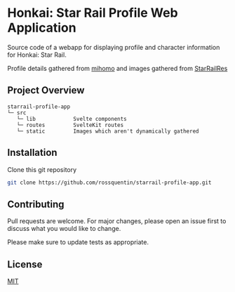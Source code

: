 # Honkai: Star Rail Profile Web Application

Source code of a webapp for displaying profile and character information for Honkai: Star Rail. 

Profile details gathered from [mihomo](https://api.mihomo.me/sr_info_parsed/) and images gathered from [StarRailRes](https://github.com/Mar-7th/StarRailRes)

## Project Overview

```
starrail-profile-app
└─ src 
   └─ lib            Svelte components
   └─ routes         SvelteKit routes
   └─ static         Images which aren't dynamically gathered
```

## Installation

Clone this git repository

```bash
git clone https://github.com/rossquentin/starrail-profile-app.git
```

## Contributing

Pull requests are welcome. For major changes, please open an issue first
to discuss what you would like to change.

Please make sure to update tests as appropriate.

## License

[MIT](https://choosealicense.com/licenses/mit/)
